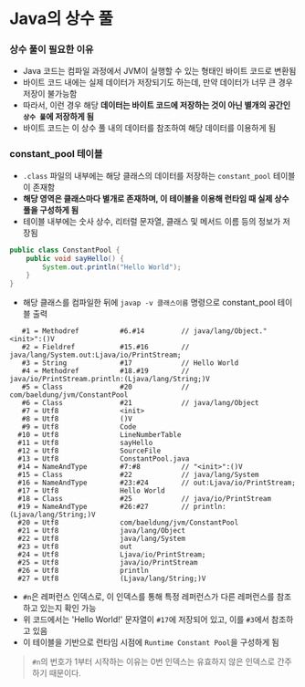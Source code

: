 # Java의 상수 풀
### 상수 풀이 필요한 이유
* Java 코드는 컴파일 과정에서 JVM이 실행할 수 있는 형태인 바이트 코드로 변환됨
* 바이트 코드 내에는 실제 데이터가 저장되기도 하는데, 만약 데이터가 너무 큰 경우 저장이 불가능함
* 따라서, 이런 경우 해당 **데이터는 바이트 코드에 저장하는 것이 아닌 별개의 공간인 `상수 풀`에 저장하게 됨**
* 바이트 코드는 이 상수 풀 내의 데이터를 참조하여 해당 데이터를 이용하게 됨

### constant_pool 테이블
* `.class` 파일의 내부에는 해당 클래스의 데이터를 저장하는 `constant_pool` 테이블이 존재함
* **해당 영역은 클래스마다 별개로 존재하며, 이 테이블을 이용해 런타임 때 실제 상수 풀을 구성하게 됨**
* 테이블 내부에는 숫사 상수, 리터럴 문자열, 클래스 및 메서드 이름 등의 정보가 저장됨
```java
public class ConstantPool {
    public void sayHello() {
        System.out.println("Hello World");
    }
}
```
* 해당 클래스를 컴파일한 뒤에 `javap -v 클래스이름` 명령으로 constant_pool 테이블 출력
```
   #1 = Methodref          #6.#14         // java/lang/Object."<init>":()V
   #2 = Fieldref           #15.#16        // java/lang/System.out:Ljava/io/PrintStream;
   #3 = String             #17            // Hello World
   #4 = Methodref          #18.#19        // java/io/PrintStream.println:(Ljava/lang/String;)V
   #5 = Class              #20            // com/baeldung/jvm/ConstantPool
   #6 = Class              #21            // java/lang/Object
   #7 = Utf8               <init>
   #8 = Utf8               ()V
   #9 = Utf8               Code
  #10 = Utf8               LineNumberTable
  #11 = Utf8               sayHello
  #12 = Utf8               SourceFile
  #13 = Utf8               ConstantPool.java
  #14 = NameAndType        #7:#8          // "<init>":()V
  #15 = Class              #22            // java/lang/System
  #16 = NameAndType        #23:#24        // out:Ljava/io/PrintStream;
  #17 = Utf8               Hello World
  #18 = Class              #25            // java/io/PrintStream
  #19 = NameAndType        #26:#27        // println:(Ljava/lang/String;)V
  #20 = Utf8               com/baeldung/jvm/ConstantPool
  #21 = Utf8               java/lang/Object
  #22 = Utf8               java/lang/System
  #23 = Utf8               out
  #24 = Utf8               Ljava/io/PrintStream;
  #25 = Utf8               java/io/PrintStream
  #26 = Utf8               println
  #27 = Utf8               (Ljava/lang/String;)V
```

* `#n`은 레퍼런스 인덱스로, 이 인덱스를 통해 특정 레퍼런스가 다른 레퍼런스를 참조하고 있는지 확인 가능
* 위 코드에서는 'Hello World!' 문자열이 `#17`에 저장되어 있고, 이를 `#3`에서 참조하고 있음
* 이 테이블을 기반으로 런타임 시점에 `Runtime Constant Pool`을 구성하게 됨

> `#n`의 번호가 1부터 시작하는 이유는 0번 인덱스는 유효하지 않은 인덱스로 간주하기 때문이다.